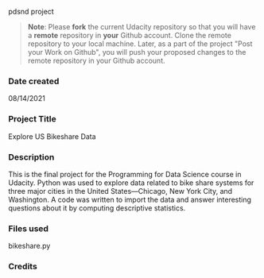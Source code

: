 pdsnd project
>**Note**: Please **fork** the current Udacity repository so that you will have a **remote** repository in **your** Github account. Clone the remote repository to your local machine. Later, as a part of the project "Post your Work on Github", you will push your proposed changes to the remote repository in your Github account.

### Date created
08/14/2021

### Project Title
Explore US Bikeshare Data

### Description
This is the final project for the Programming for Data Science course in Udacity. Python was used to explore data related to bike share systems for three major cities in the United States—Chicago, New York City, and Washington. A code was written to import the data and answer interesting questions about it by computing descriptive statistics.

### Files used
bikeshare.py

### Credits
